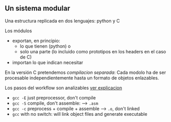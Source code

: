 ## Un sistema modular

Una estructura replicada en dos lenguajes: python y C

Los módulos 

- exportan, en principio:
  - lo que tienen (python) o
  - solo una parte (lo incluido como prototipos en los headers en el caso de C)
- importan lo que indican necesitar

En la versión C pretendemos *compilacion separada*: 
Cada modolo ha de ser procesable independientemente hasta un formato de objetos enlazables.

Los pasos del workflow son analizables
[ver explicacion](https://stackoverflow.com/questions/8527743/running-gccs-steps-manually-compiling-assembling-linking)

- `gcc -E`  just preprocessor, don't compile 
- `gcc -S`  compile, don't assemble: --> `.asm` 
- `gcc -c`  preprocess + compile + assemble --> `.o`, don't linked 
- `gcc` with no switch: will link object files and generate executable 

